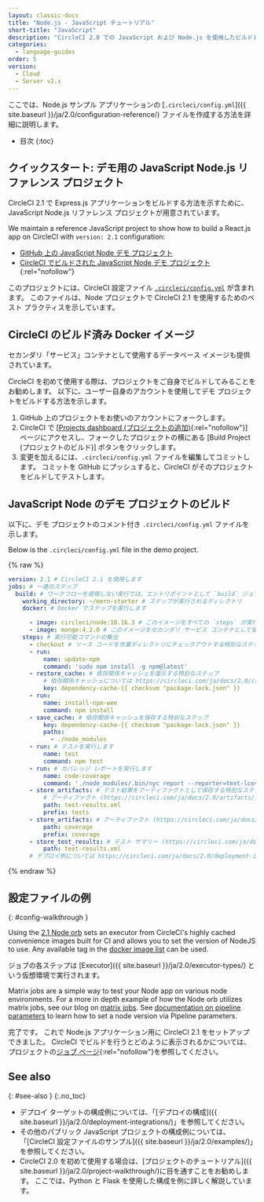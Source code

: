```yaml
---
layout: classic-docs
title: "Node.js - JavaScript チュートリアル"
short-title: "JavaScript"
description: "CircleCI 2.0 での JavaScript および Node.js を使用したビルドとテスト"
categories:
  - language-guides
order: 5
version:
  - Cloud
  - Server v2.x
---
```


ここでは、Node.js サンプル アプリケーションの [`.circleci/config.yml`]({{ site.baseurl }}/ja/2.0/configuration-reference/) ファイルを作成する方法を詳細に説明します。

* 目次
{:toc}

## クイックスタート: デモ用の JavaScript Node.js リファレンス プロジェクト
CircleCI 2.1 で Express.js アプリケーションをビルドする方法を示すために、JavaScript Node.js リファレンス プロジェクトが用意されています。

We maintain a reference JavaScript project to show how to build a React.js app on CircleCI with `version: 2.1` configuration:

- [GitHub 上の JavaScript Node デモ プロジェクト](https://github.com/CircleCI-Public/circleci-demo-javascript-react-app)
- [CircleCI でビルドされた JavaScript Node デモ プロジェクト](https://circleci.com/gh/CircleCI-Public/circleci-demo-javascript-express){:rel="nofollow"}

このプロジェクトには、CircleCI 設定ファイル <a href="https://github.com/CircleCI-Public/circleci-demo-javascript-express/blob/master/.circleci/config.yml" target="_blank"><code>.circleci/config.yml</code></a> が含まれます。 このファイルは、Node プロジェクトで CircleCI 2.1 を使用するためのベスト プラクティスを示しています。

## CircleCI のビルド済み Docker イメージ
セカンダリ「サービス」コンテナとして使用するデータベース イメージも提供されています。

CircleCI を初めて使用する際は、プロジェクトをご自身でビルドしてみることをお勧めします。 以下に、ユーザー自身のアカウントを使用してデモ プロジェクトをビルドする方法を示します。

1. GitHub 上のプロジェクトをお使いのアカウントにフォークします。
2. CircleCI で [[Projects dashboard (プロジェクトの追加)](https://app.circleci.com/projects/){:rel="nofollow"}] ページにアクセスし、フォークしたプロジェクトの横にある [Build Project (プロジェクトのビルド)] ボタンをクリックします。
3. 変更を加えるには、`.circleci/config.yml` ファイルを編集してコミットします。 コミットを GitHub にプッシュすると、CircleCI がそのプロジェクトをビルドしてテストします。


## JavaScript Node のデモ プロジェクトのビルド
以下に、デモ プロジェクトのコメント付き `.circleci/config.yml` ファイルを示します。

Below is the `.circleci/config.yml` file in the demo project.

{% raw %}

```yaml
version: 2.1 # CircleCI 2.1 を使用します
jobs: # 一連のステップ
  build: # ワークフローを使用しない実行では、エントリポイントとして `build` ジョブが必要です
    working_directory: ~/mern-starter # ステップが実行されるディレクトリ
    docker: # Docker でステップを実行します

      - image: circleci/node:10.16.3 # このイメージをすべての `steps` が実行されるプライマリ コンテナとして使用します
      - image: mongo:4.2.0 # このイメージをセカンダリ サービス コンテナとして使用します
    steps: # 実行可能コマンドの集合
      - checkout # ソース コードを作業ディレクトリにチェックアウトする特別なステップ
      - run:
          name: update-npm
          command: 'sudo npm install -g npm@latest'
      - restore_cache: # 依存関係キャッシュを復元する特別なステップ
          # 依存関係キャッシュについては https://circleci.com/ja/docs/2.0/caching/ をお読みください
          key: dependency-cache-{{ checksum "package-lock.json" }}
      - run:
          name: install-npm-wee
          command: npm install
      - save_cache: # 依存関係キャッシュを保存する特別なステップ
          key: dependency-cache-{{ checksum "package-lock.json" }}
          paths:
            - ./node_modules
      - run: # テストを実行します
          name: test
          command: npm test
      - run: # カバレッジ レポートを実行します
          name: code-coverage
          command: './node_modules/.bin/nyc report --reporter=text-lcov'
      - store_artifacts: # テスト結果をアーティファクトとして保存する特別なステップ
          # アーティファクト (https://circleci.com/ja/docs/2.0/artifacts/) に表示するテスト サマリーをアップロードします 
          path: test-results.xml
          prefix: tests
      - store_artifacts: # アーティファクト (https://circleci.com/ja/docs/2.0/artifacts/) に表示するため
          path: coverage
          prefix: coverage
      - store_test_results: # テスト サマリー (https://circleci.com/ja/docs/2.0/collect-test-data/) に表示するため
          path: test-results.xml
      # デプロイ例については https://circleci.com/ja/docs/2.0/deployment-integrations/ を参照してください
```
{% endraw %}


## 設定ファイルの例
{: #config-walkthrough }

Using the [2.1 Node orb](https://circleci.com/developer/orbs/orb/circleci/node#jobs-test) sets an executor from CircleCI's highly cached convenience images built for CI and allows you to set the version of NodeJS to use. Any available tag in the [docker image list](https://hub.docker.com/r/cimg/node/tags) can be used.

ジョブの各ステップは [Executor]({{ site.baseurl }}/ja/2.0/executor-types/) という仮想環境で実行されます。

Matrix jobs are a simple way to test your Node app on various node environments. For a more in depth example of how the Node orb utilizes matrix jobs, see our blog on [matrix jobs](https://circleci.com/blog/circleci-matrix-jobs/). See [documentation on pipeline parameters](https://circleci.com/docs/2.0/pipeline-variables/#pipeline-parameters-in-configuration) to learn how to set a node version via Pipeline parameters.

完了です。 これで Node.js アプリケーション用に CircleCI 2.1 をセットアップできました。 CircleCI でビルドを行うとどのように表示されるかについては、プロジェクトの[ジョブ ページ](https://circleci.com/gh/CircleCI-Public/circleci-demo-javascript-express){:rel="nofollow"}を参照してください。

## See also
{: #see-also }
{:.no_toc}

- デプロイ ターゲットの構成例については、「[デプロイの構成]({{ site.baseurl }}/ja/2.0/deployment-integrations/)」を参照してください。
- その他のパブリック JavaScript プロジェクトの構成例については、「[CircleCI 設定ファイルのサンプル]({{ site.baseurl }}/ja/2.0/examples/)」を参照してください。
- CircleCI 2.0 を初めて使用する場合は、[プロジェクトのチュートリアル]({{ site.baseurl }}/ja/2.0/project-walkthrough/)に目を通すことをお勧めします。 ここでは、Python と Flask を使用した構成を例に詳しく解説しています。
